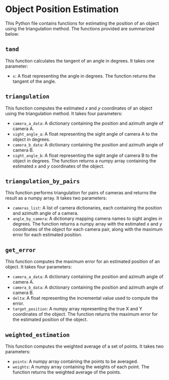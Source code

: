 # Object Position Estimation
This Python file contains functions for estimating the position of an object using the triangulation method. The functions provided are summarized below:

## `tand`
This function calculates the tangent of an angle in degrees. It takes one parameter:
- `x`: A float representing the angle in degrees.
The function returns the tangent of the angle.

## `triangulation`
This function computes the estimated $x$ and $y$ coordinates of an object using the triangulation method. It takes four parameters:
- `camera_a_data`: A dictionary containing the position and azimuth angle of camera A.
- `sight_angle_a`: A float representing the sight angle of camera A to the object in degrees.
- `camera_b_data`: A dictionary containing the position and azimuth angle of camera B.
- `sight_angle_b`: A float representing the sight angle of camera B to the object in degrees.
The function returns a numpy array containing the estimated $x$ and $y$ coordinates of the object.

## `triangulation_by_pairs`
This function performs triangulation for pairs of cameras and returns the result as a numpy array. It takes two parameters:
- `cameras_list`: A list of camera dictionaries, each containing the position and azimuth angle of a camera.
- `angle_by_camera`: A dictionary mapping camera names to sight angles in degrees.
The function returns a numpy array with the estimated $x$ and $y$ coordinates of the object for each camera pair, along with the maximum error for each estimated position.

## `get_error`
This function computes the maximum error for an estimated position of an object. It takes four parameters:
- `camera_a_data`: A dictionary containing the position and azimuth angle of camera A.
- `camera_b_data`: A dictionary containing the position and azimuth angle of camera B.
- `delta`: A float representing the incremental value used to compute the error.
- `target_position`: A numpy array representing the true X and Y coordinates of the object.
The function returns the maximum error for the estimated position of the object.

## `weighted_estimation`
This function computes the weighted average of a set of points. It takes two parameters:

- `points`: A numpy array containing the points to be averaged.
- `weights`: A numpy array containing the weights of each point.
The function returns the weighted average of the points.
